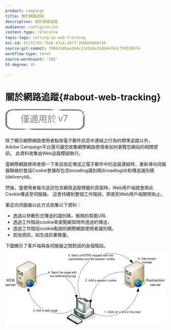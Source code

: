 ```yaml
---
product: campaign
title: 關於網路追蹤
description: 關於網路追蹤
audience: configuration
content-type: reference
topic-tags: setting-up-web-tracking
exl-id: 91c31703-75e6-47a4-a877-35682dd687a9
source-git-commit: f000cb8bae164c22d1ede15db4e763cf50530674
workflow-type: tm+mt
source-wordcount: '192'
ht-degree: 4%

---
```


# 關於網路追蹤{#about-web-tracking}

![](../../assets/v7-only.svg)

除了顯示網際網路使用者點按電子郵件訊息中連結之行為的標準追蹤以外，Adobe Campaign平台還可讓您收集網際網路使用者如何瀏覽您網站的相關資訊。 此資料收集由Web追蹤模組執行。

當網際網路使用者按一下來自指定傳送之電子郵件中的追蹤連結時，重新導向伺服器聯絡的會話Cookie會儲存包含broadlog識別碼(broadlogId)和傳送識別碼(deliveryId)。

然後，當使用者每次造訪包含網頁追蹤標籤的頁面時，Web用戶端就會將此Cookie傳送至伺服器。 這會持續到整個工作階段，即直到Web用戶端關閉為止。

重定向伺服器以此方式收集以下資料：

* 透過以參數形式傳送的識別碼，檢視的頁面URL
* 透過工作階段cookie來瀏覽網頁時所透過的傳送，
* 透過工作階段cookie點按的網際網路使用者識別碼，
* 其他資訊，如生成的業務量。

下圖顯示了客戶端與各伺服器之間對話的各個階段。

![](assets/d_ncs_integration_webtracking_structure1.png)

